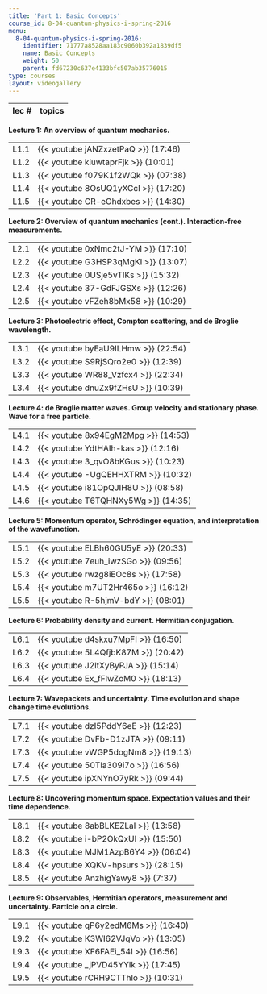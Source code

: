 ```yaml
---
title: 'Part 1: Basic Concepts'
course_id: 8-04-quantum-physics-i-spring-2016
menu:
  8-04-quantum-physics-i-spring-2016:
    identifier: 71777a8528aa183c9060b392a1839df5
    name: Basic Concepts
    weight: 50
    parent: fd67230c637e4133bfc507ab35776015
type: courses
layout: videogallery
---
```

  
| lec # | topics |
| --- | --- |

**Lecture 1: An overview of quantum mechanics.**

| | |
| --- | --- |
| L1.1 | {{< youtube jANZxzetPaQ >}} (17:46) |
| L1.2 | {{< youtube kiuwtaprFjk >}} (10:01) |
| L1.3 | {{< youtube f079K1f2WQk >}} (07:38) |
| L1.4 | {{< youtube 8OsUQ1yXCcI >}} (17:20) |
| L1.5 | {{< youtube CR-eOhdxbes >}} (14:30) |

**Lecture 2: Overview of quantum mechanics (cont.). Interaction-free measurements.**

| | |
| --- | --- |
| L2.1 | {{< youtube 0xNmc2tJ-YM >}} (17:10) |
| L2.2 | {{< youtube G3HSP3qMgKI >}} (13:07) |
| L2.3 | {{< youtube 0USje5vTIKs >}} (15:32) |
| L2.4 | {{< youtube 37-GdFJGSXs >}} (12:26) |
| L2.5 | {{< youtube vFZeh8bMx58 >}} (10:29) |

**Lecture 3: Photoelectric effect, Compton scattering, and de Broglie wavelength.**

| | |
| --- | --- |
| L3.1 | {{< youtube byEaU9ILHmw >}} (22:54) |
| L3.2 | {{< youtube S9RjSQro2e0 >}} (12:39) |
| L3.3 | {{< youtube WR88\_Vzfcx4 >}} (22:34) |
| L3.4 | {{< youtube dnuZx9fZHsU >}} (10:39) |

**Lecture 4: de Broglie matter waves. Group velocity and stationary phase. Wave for a free particle.**

| | |
| --- | --- |
| L4.1 | {{< youtube 8x94EgM2Mpg >}} (14:53) |
| L4.2 | {{< youtube YdtHAIh-kas >}} (12:16) |
| L4.3 | {{< youtube 3\_qvO8bKGus >}} (10:23) |
| L4.4 | {{< youtube -UgQEHHXTRM >}} (10:32) |
| L4.5 | {{< youtube i81OpQJIH8U >}} (08:58) |
| L4.6 | {{< youtube T6TQHNXy5Wg >}} (14:35) |

**Lecture 5: Momentum operator, Schrödinger equation, and interpretation of the wavefunction.**

| | |
| --- | --- |
| L5.1 | {{< youtube ELBh60GU5yE >}} (20:33) |
| L5.2 | {{< youtube 7euh\_iwzSGo >}} (09:56) |
| L5.3 | {{< youtube rwzg8iEOc8s >}} (17:58) |
| L5.4 | {{< youtube m7UT2Hr465o >}} (16:12) |
| L5.5 | {{< youtube R-5hjmV-bdY >}} (08:01) |

**Lecture 6: Probability density and current. Hermitian conjugation.**

| | |
| --- | --- |
| L6.1 | {{< youtube d4skxu7MpFI >}} (16:50) |
| L6.2 | {{< youtube 5L4QfjbK87M >}} (20:42) |
| L6.3 | {{< youtube J2ltXyByPJA >}} (15:14) |
| L6.4 | {{< youtube Ex\_fFlwZoM0 >}} (18:13) |

**Lecture 7: Wavepackets and uncertainty. Time evolution and shape change time evolutions.**

| | |
| --- | --- |
| L7.1 | {{< youtube dzI5PddY6eE >}} (12:23) |
| L7.2 | {{< youtube DvFb-D1zJTA >}} (09:11) |
| L7.3 | {{< youtube vWGP5dogNm8 >}} (19:13) |
| L7.4 | {{< youtube 50Tla309i7o >}} (16:56) |
| L7.5 | {{< youtube ipXNYnO7yRk >}} (09:44) |

**Lecture 8: Uncovering momentum space. Expectation values and their time dependence.**

| | |
| --- | --- |
| L8.1 | {{< youtube 8abBLKEZLaI >}} (13:58) |
| L8.2 | {{< youtube i-bP2OkQxUI >}} (15:50) |
| L8.3 | {{< youtube MJM1AzpB6Y4 >}} (06:04) |
| L8.4 | {{< youtube XQKV-hpsurs >}} (28:15) |
| L8.5 | {{< youtube AnzhigYawy8 >}} (7:37) |

**Lecture 9: Observables, Hermitian operators, measurement and uncertainty. Particle on a circle.**

| | |
| --- | --- |
| L9.1 | {{< youtube qP6y2edM6Ms >}} (16:40) |
| L9.2 | {{< youtube K3WI62VJqVo >}} (13:05) |
| L9.3 | {{< youtube XF6FAEi\_54I >}} (16:56) |
| L9.4 | {{< youtube \_jPVD45YYlk >}} (17:45) |
| L9.5 | {{< youtube rCRH9CTThlo >}} (10:31)